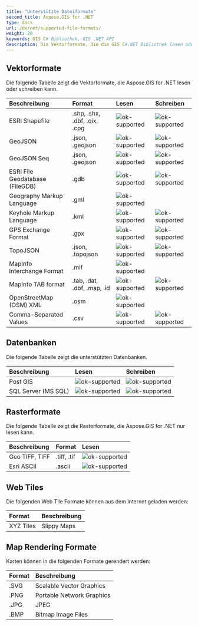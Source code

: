 ```yaml
---
title: "Unterstützte Dateiformate"
second_title: Aspose.GIS for .NET
type: docs
url: /de/net/supported-file-formats/
weight: 20
keywords: GIS C# Bibliothek, GIS .NET API
description: Die Vektorformate, die die GIS C#.NET Bibliothek lesen oder schreiben kann, umfassen ESRI Shapefile, GeoJSON, TopoJSON, Keyhole Markup Language, GPS Exchange Format, OpenStreetMap (OSM) XML und unterstützt Dateiformate wie .shp, .shx, .dbf, .geojson, .gdb, .gml, .kml, .mif, .osm. 
---
```


## **Vektorformate**
Die folgende Tabelle zeigt die Vektorformate, die Aspose.GIS for .NET lesen oder schreiben kann.

|**Beschreibung**|**Format**|**Lesen**|**Schreiben**|
| :- | :- | :- | :- |
|ESRI Shapefile|.shp, .shx, .dbf, .qix, .cpg|![ok-supported](ok.png)|![ok-supported](ok.png)|
|GeoJSON|.json, .geojson|![ok-supported](ok.png)|![ok-supported](ok.png)|
|GeoJSON Seq|.json, .geojson|![ok-supported](ok.png)|![ok-supported](ok.png)|
|ESRI File Geodatabase (FileGDB)|.gdb|![ok-supported](ok.png)|![ok-supported](ok.png)|
|Geography Markup Language|.gml|![ok-supported](ok.png)| |
|Keyhole Markup Language|.kml|![ok-supported](ok.png)|![ok-supported](ok.png)|
|GPS Exchange Format|.gpx|![ok-supported](ok.png)|![ok-supported](ok.png)|
|TopoJSON|.json, .topojson|![ok-supported](ok.png)|![ok-supported](ok.png)|
|MapInfo Interchange Format|.mif|![ok-supported](ok.png)| |
|MapInfo TAB format|.tab, .dat, .dbf, .map, .id|![ok-supported](ok.png)|![ok-supported](ok.png)|
|OpenStreetMap (OSM) XML|.osm|![ok-supported](ok.png)| |
|Comma-Separated Values|.csv|![ok-supported](ok.png)|![ok-supported](ok.png)|

## **Datenbanken**
Die folgende Tabelle zeigt die unterstützten Datenbanken.

|**Beschreibung**|**Lesen**|**Schreiben**|
| :- | :- | :- |
|Post GIS|![ok-supported](ok.png)|![ok-supported](ok.png)|
|SQL Server (MS SQL)|![ok-supported](ok.png)|![ok-supported](ok.png)|

## **Rasterformate**
Die folgende Tabelle zeigt die Rasterformate, die Aspose.GIS for .NET nur lesen kann.

|**Beschreibung**|**Format**|**Lesen**|
| :- | :- | :- |
|Geo TIFF, TIFF|.tiff, .tif|![ok-supported](ok.png)|
|Esri ASCII|.ascii|![ok-supported](ok.png)|

## **Web Tiles**
Die folgenden Web Tile Formate können aus dem Internet geladen werden:

|**Format**|**Beschreibung**|
| :- | :- |
|XYZ Tiles|Slippy Maps|

## **Map Rendering Formate**
Karten können in die folgenden Formate gerendert werden:

|**Format**|**Beschreibung**|
| :- | :- |
|.SVG|Scalable Vector Graphics|
|.PNG|Portable Network Graphics|
|.JPG|JPEG|
|.BMP|Bitmap Image Files|
